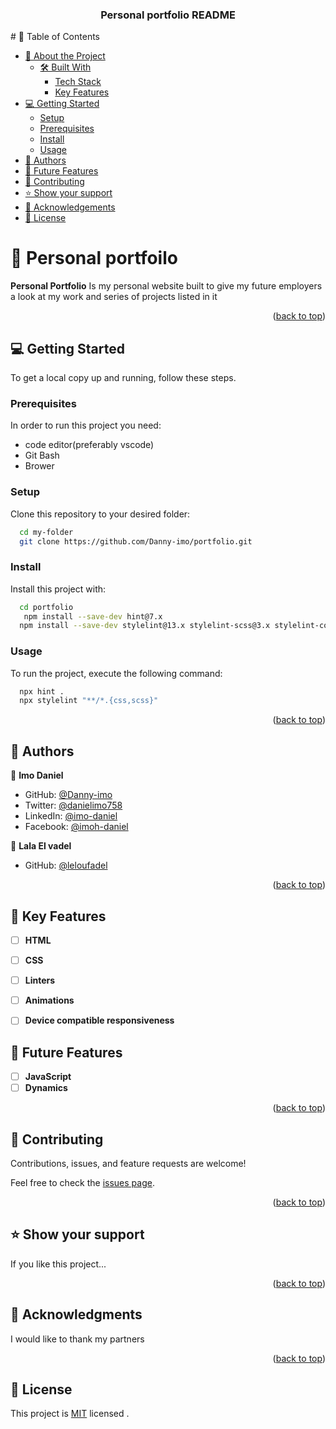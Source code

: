 <a name="readme-top"></a>

<div align="center">
  
  <h3><b>Personal portfolio README</b></h3>

</div>
# 📗 Table of Contents

- [📖 About the Project](#about-project)
  - [🛠 Built With](#built-with)
    - [Tech Stack](#tech-stack)
    - [Key Features](#key-features)
- [💻 Getting Started](#getting-started)
  - [Setup](#setup)
  - [Prerequisites](#prerequisites)
  - [Install](#install)
  - [Usage](#usage)
- [👥 Authors](#authors)
- [🔭 Future Features](#future-features)
- [🤝 Contributing](#contributing)
- [⭐️ Show your support](#support)
- [🙏 Acknowledgements](#acknowledgements)
- [📝 License](#license)


# 📖 Personal portfoilo <a name="about-project"></a>


**Personal Portfolio** Is my personal website built to give my future employers a look at my work and series of projects listed in it 

<p align="right">(<a href="#readme-top">back to top</a>)</p>


## 💻 Getting Started <a name="getting-started"></a>

To get a local copy up and running, follow these steps.

### Prerequisites

In order to run this project you need:
- code editor(preferably vscode)
- Git Bash
- Brower


### Setup

Clone this repository to your desired folder:

```sh
  cd my-folder
  git clone https://github.com/Danny-imo/portfolio.git
```

### Install

Install this project with:

```sh
  cd portfolio
   npm install --save-dev hint@7.x
  npm install --save-dev stylelint@13.x stylelint-scss@3.x stylelint-config-standard@21.x stylelint-csstree-validator@1.x
```

### Usage

To run the project, execute the following command:

```sh
  npx hint .
  npx stylelint "**/*.{css,scss}"
```

<p align="right">(<a href="#readme-top">back to top</a>)</p>

<!-- AUTHORS -->

## 👥 Authors <a name="authors"></a>

👤 **Imo Daniel**

- GitHub: [@Danny-imo](https://github.com/Danny-imo)
- Twitter: [@danielimo758](https://twitter.com/danielimo758)
- LinkedIn: [@imo-daniel](https://www.linkedin.com/in/imo-daniel-b15585167)
- Facebook: [@imoh-daniel](https://www.facebook.com/imoh.daniel.399?mibextid=ZbWKwL)



👤 **Lala El vadel**

- GitHub: [@leloufadel](https://github.com/leloufadel)

<p align="right">(<a href="#readme-top">back to top</a>)</p>

## 🔭 Key Features <a name="key-features"></a>


- [ ] **HTML**
- [ ] **CSS**
- [ ] **Linters**
- [ ] **Animations**
- [ ] **Device compatible responsiveness**


<!-- FUTURE FEATURES -->

## 🔭 Future Features <a name="future-features"></a>

- [ ] **JavaScript**
- [ ] **Dynamics**

<p align="right">(<a href="#readme-top">back to top</a>)</p>

<!-- CONTRIBUTING -->

## 🤝 Contributing <a name="contributing"></a>

Contributions, issues, and feature requests are welcome!

Feel free to check the [issues page](../../issues/).

<p align="right">(<a href="#readme-top">back to top</a>)</p>

<!-- SUPPORT -->

## ⭐️ Show your support <a name="support"></a>


If you like this project...

<p align="right">(<a href="#readme-top">back to top</a>)</p>

<!-- ACKNOWLEDGEMENTS -->

## 🙏 Acknowledgments <a name="acknowledgements"></a>


I would like to thank my partners

<p align="right">(<a href="#readme-top">back to top</a>)</p>

<!-- LICENSE -->


## 📝 License <a name="license"></a>
This project is [MIT](https://choosealicense.com/licenses/mit/) licensed .
